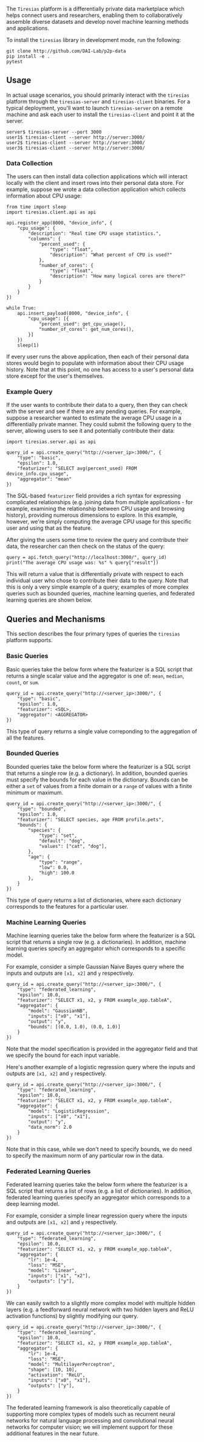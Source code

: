 The `Tiresias` platform is a differentially private data marketplace which 
helps connect users and researchers, enabling them to collaboratively assemble 
diverse datasets and develop novel machine learning methods and applications.

To install the `tiresias` library in development mode, run the following:

    git clone http://github.com/DAI-Lab/p2p-data
    pip install -e .
    pytest

## Usage
In actual usage scenarios, you should primarily interact with the `tiresias` 
platform through the `tiresias-server` and `tiresias-client` binaries. For a 
typical deployment, you'll want to launch `tiresias-server` on a remote machine 
and ask each user to install the `tiresias-client` and point it at the server.

    server$ tiresias-server --port 3000
    user1$ tiresias-client --server http://server:3000/
    user2$ tiresias-client --server http://server:3000/
    user3$ tiresias-client --server http://server:3000/

### Data Collection
The users can then install data collection applications which will interact
locally with the client and insert rows into their personal data store. For 
example, suppose we wrote a data collection application which collects 
information about CPU usage:

```
from time import sleep
import tiresias.client.api as api

api.register_app(8000, "device_info", {
    "cpu_usage": {
        "description": "Real time CPU usage statistics.",
        "columns": {
            "percent_used": {
                "type": "float", 
                "description": "What percent of CPU is used?"
            },
            "number_of_cores": {
                "type": "float", 
                "description": "How many logical cores are there?"
            }
        }
    }
})

while True:
    api.insert_payload(8000, "device_info", {
        "cpu_usage": [{
            "percent_used": get_cpu_usage(),
            "number_of_cores": get_num_cores(),
        }]
    })
    sleep(1)
```

If every user runs the above application, then each of their personal data 
stores would begin to populate with information about their CPU usage history.
Note that at this point, no one has access to a user's personal data store 
except for the user's themselves.

### Example Query
If the user wants to contribute their data to a query, then they can check 
with the server and see if there are any pending queries. For example, suppose
a researcher wanted to estimate the average CPU usage in a differentially 
private manner. They could submit the following query to the server, allowing
users to see it and potentially contribute their data:

```
import tiresias.server.api as api

query_id = api.create_query("http://<server_ip>:3000/", {
    "type": "basic",
    "epsilon": 1.0,
    "featurizer": "SELECT avg(percent_used) FROM device_info.cpu_usage",
    "aggregator": "mean"
})
```

The SQL-based `featurizer` field provides a rich syntax for expressing 
complicated relationships (e.g. joining data from multiple applications - 
for example, examining the relationship between CPU usage and browsing 
history), providing numerous dimensions to explore. In this example, however,
we're simply computing the average CPU usage for this specific user and
using that as the feature.

After giving the users some time to review the query and contribute their
data, the researcher can then check on the status of the query:

```
query = api.fetch_query("http://localhost:3000/", query_id)
print("The average CPU usage was: %s" % query["result"])
```

This will return a value that is differentially private with respect to
each individual user who chose to contribute their data to the query. Note
that this is only a very simple example of a query; examples of more complex 
queries such as bounded queries, machine learning queries, and federated 
learning queries are shown below.

## Queries and Mechanisms
This section describes the four primary types of queries the `tiresias` 
platform supports.

### Basic Queries
Basic queries take the below form where the featurizer is a SQL script that 
returns a single scalar value and the aggregator is one of: `mean`, `median`, 
`count`, or `sum`.

```
query_id = api.create_query("http://<server_ip>:3000/", {
    "type": "basic",
    "epsilon": 1.0,
    "featurizer": <SQL>,
    "aggregator": <AGGREGATOR>
})
```

This type of query returns a single value correponding to the aggregation 
of all the features.

### Bounded Queries
Bounded queries take the below form where the featurizer is a SQL script that 
returns a single row (e.g. a dictionary). In addition, bounded queries must 
specify the bounds for each value in the dictionary. Bounds can be either a 
`set` of values from a finite domain or a `range` of values with a finite 
minimum or maximum.

```
query_id = api.create_query("http://<server_ip>:3000/", {
    "type": "bounded",
    "epsilon": 1.0,
    "featurizer": "SELECT species, age FROM profile.pets",
    "bounds": {
        "species": {
            "type": "set", 
            "default": "dog",
            "values": ["cat", "dog"], 
        },
        "age": {
            "type": "range", 
            "low": 0.0, 
            "high": 100.0
        },
    }
})
```

This type of query returns a list of dictionaries, where each dictionary 
corresponds to the features for a particular user.

### Machine Learning Queries
Machine learning queries take the below form where the featurizer is a SQL 
script that returns a single row (e.g. a dictionaries). In addition, machine 
learning queries specify an aggregator which corresponds to a specific model.

For example, consider a simple Gaussian Naive Bayes query where the inputs and
outputs are `[x1, x2]` and `y` respectively.
```
query_id = api.create_query("http://<server_ip>:3000/", {
    "type": "federated_learning",
    "epsilon": 10.0,
    "featurizer": "SELECT x1, x2, y FROM example_app.tableA",
    "aggregator": {
        "model": "GaussianNB",
        "inputs": ["x0", "x1"],
        "output": "y",
        "bounds": [(0.0, 1.0), (0.0, 1.0)]
    }
})
```
Note that the model specification is provided in the aggregator field and that
we specify the bound for each input variable.

Here's another example of a logistic regression query where the inputs and
outputs are `[x1, x2]` and `y` respectively.
```
query_id = api.create_query("http://<server_ip>:3000/", {
    "type": "federated_learning",
    "epsilon": 10.0,
    "featurizer": "SELECT x1, x2, y FROM example_app.tableA",
    "aggregator": {
        "model": "LogisticRegression",
        "inputs": ["x0", "x1"],
        "output": "y",
        "data_norm": 2.0
    }
})
```
Note that in this case, while we don't need to specify bounds, we do need to 
specify the maximum norm of any particular row in the data.

### Federated Learning Queries
Federated learning queries take the below form where the featurizer is a SQL 
script that returns a list of rows (e.g. a list of dictionaries). In addition, 
federated learning queries specify an aggregator which corresponds to a deep
learning model.

For example, consider a simple linear regression query where the inputs and
outputs are `[x1, x2]` and `y` respectively.
```
query_id = api.create_query("http://<server_ip>:3000/", {
    "type": "federated_learning",
    "epsilon": 10.0,
    "featurizer": "SELECT x1, x2, y FROM example_app.tableA",
    "aggregator": {
        "lr": 1e-4,
        "loss": "MSE",
        "model": "Linear",
        "inputs": ["x1", "x2"],
        "outputs": ["y"],
    }
})
```

We can easily switch to a slightly more complex model with multiple hidden 
layers (e.g. a feedforward neural network with two hidden layers and ReLU
activation functions) by slightly modifying our query.
```
query_id = api.create_query("http://<server_ip>:3000/", {
    "type": "federated_learning",
    "epsilon": 10.0,
    "featurizer": "SELECT x1, x2, y FROM example_app.tableA",
    "aggregator": {
        "lr": 1e-4,
        "loss": "MSE",
        "model": "MultilayerPerceptron",
        "shape": [10, 10],
        "activation": "ReLU",
        "inputs": ["x0", "x1"],
        "outputs": ["y"],
    }
})
```

The federated learning framework is also theoretically capable of supporting 
more complex types of models such as recurrent neural networks for natural 
language processing and convolutional neural networks for computer vision; we
will implement support for these additional features in the near future.
